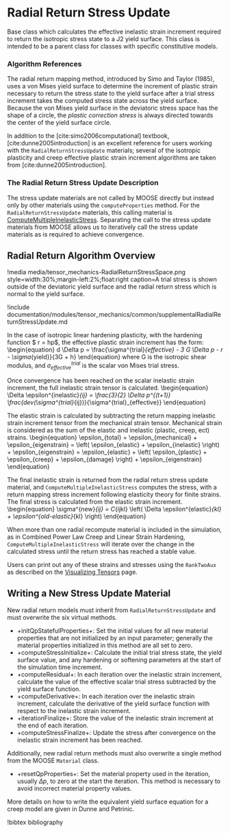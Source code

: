 # Radial Return Stress Update

Base class which calculates the effective inelastic strain increment required to return the isotropic
stress state to a J2 yield surface.  This class is intended to be a parent class for classes with
specific constitutive models.


### Algorithm References

The radial return mapping method, introduced by Simo and Taylor (1985), uses a von Mises yield
surface to determine the increment of plastic strain necessary to return the stress state to the
yield surface after a trial stress increment takes the computed stress state across the yield
surface.  Because the von Mises yield surface in the deviatoric stress space has the shape of a
circle, the _plastic correction stress_ is always directed towards the center of the yield surface
circle.

In addition to the [cite:simo2006computational] textbook, [cite:dunne2005introduction] is an excellent reference for users working
with the `RadialReturnStressUpdate` materials; several of the isotropic plasticity and creep
effective plastic strain increment algorithms are taken from [cite:dunne2005introduction].

### The Radial Return Stress Update Description

The stress update materials are not called by MOOSE directly but instead only by other materials
using the `computeProperties` method.  For the `RadialReturnStressUpdate` materials, this calling
material is [ComputeMultipleInelasticStress](ComputeMultipleInelasticStress.md).  Separating the call
to the stress update materials from MOOSE allows us to iteratively call the stress update materials
as is required to achieve convergence.

## Radial Return Algorithm Overview

!media media/tensor_mechanics-RadialReturnStressSpace.png
       style=width:30%;margin-left:2%;float:right
       caption=A trial stress is shown outside of the deviatoric yield surface and the radial return
                 stress which is normal to the yield surface.

!include documentation/modules/tensor_mechanics/common/supplementalRadialReturnStressUpdate.md

In the case of isotropic linear hardening plasticity, with the hardening function $ r = hp$, the
effective plastic strain increment has the form:
\begin{equation}
 d \Delta p = \frac{\sigma^{trial}_{effective} - 3 G \Delta p - r - \sigma_{yield}}{3G + h}
\end{equation}
where G is the isotropic shear modulus, and $\sigma^{trial}_{effective}$ is the scalar von Mises trial stress.

Once convergence has been reached on the scalar inelastic strain increment, the full inelastic strain
tensor is calculated.
\begin{equation}
\Delta \epsilon^{inelastic}_{ij} = \frac{3}{2} \Delta p^{(t+1)} \frac{dev(\sigma^{trial}_{ij})}{\sigma^{trial}_{effective}}
\end{equation}

The elastic strain is calculated by subtracting the return mapping inelastic strain increment tensor
from the mechanical strain tensor.  Mechanical strain is considered as the sum of the elastic and
inelastic (plastic, creep, ect) strains.
\begin{equation}
\epsilon_{total} = \epsilon_{mechanical} + \epsilon_{eigenstrain}
= \left( \epsilon_{elastic} + \epsilon_{inelastic} \right) + \epsilon_{eigenstrain}
= \epsilon_{elastic} + \left( \epsilon_{plastic} + \epsilon_{creep} + \epsilon_{damage}  \right) + \epsilon_{eigenstrain}
\end{equation}

The final inelastic strain is returned from the radial return stress update material, and
`ComputeMultipleInelasticStress` computes the stress, with a return mapping stress increment
following elasticity theory for finite strains. The final stress is calculated from the elastic
strain increment.
\begin{equation}
\sigma^{new}_{ij} = C_{ijkl} \left( \Delta \epsilon^{elastic}_{kl} + \epsilon^{old-elastic}_{kl} \right)
\end{equation}

When more than one radial recompute material is included in the simulation, as in Combined Power Law
Creep and Linear Strain Hardening, `ComputeMultipleInelasticStress` will iterate over the change in
the calculated stress until the return stress has reached a stable value.

Users can print out any of these strains and stresses using the `RankTwoAux` as described on the
[Visualizing Tensors](/tensor_mechanics/VisualizingTensors.md) page.

## Writing a New Stress Update Material
New radial return models must inherit from `RadialReturnStressUpdate` and must overwrite the six
virtual methods.

- +initQpStatefulProperties+: Set the initial values for all new material properties that are not
  initialized by an input parameter; generally the material properties initialized in this method are
  all set to zero.
- +computeStressInitialize+: Calculate the initial trial stress state, the yield surface value, and
  any hardening or softening parameters at the start of the simulation time increment.
- +computeResidual+: In each iteration over the inelastic strain increment, calculate the value of
  the effective scalar trial stress subtracted by the yield surface function.
- +computeDerivative+: In each iteration over the inelastic strain increment, calculate the
  derivative of the yield surface function with respect to the inelastic strain increment.
- +iterationFinalize+: Store the value of the inelastic strain increment at the end of each
  iteration.
- +computeStressFinalize+: Update the stress after convergence on the inelastic strain increment has
  been reached.

Additionally, new radial return methods must also overwrite a single method from the MOOSE `Material`
class.

- +resetQpProperties+: Set the material property used in the iteration, usually $\Delta p$, to zero
  at the start the iteration.  This method is necessary to avoid incorrect material property values.

More details on how to write the equivalent yield surface equation for a creep model are given in
Dunne and Petrinic.

<!-- !syntax children /Materials/RadialReturnStressUpdate -->

!bibtex bibliography
